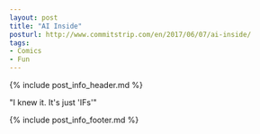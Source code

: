 ```yaml
---
layout: post
title: "AI Inside"
posturl: http://www.commitstrip.com/en/2017/06/07/ai-inside/
tags:
- Comics
- Fun
---
```


{% include post_info_header.md %}

"I knew it. It's just 'IFs'"

<!--more-->
{% include post_info_footer.md %}
